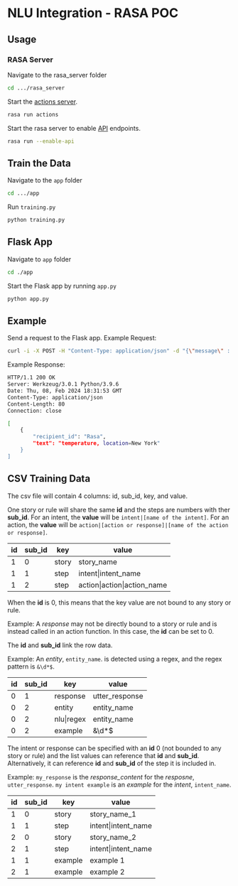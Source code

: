 # NLU Integration - RASA POC

## Usage

### RASA Server
Navigate to the rasa_server folder
```bash
cd .../rasa_server
```

Start the [actions server](https://rasa.com/docs/rasa/action-server/running-action-server/).
```bash
rasa run actions
```

Start the rasa server to enable [API](https://rasa.com/docs/rasa/http-api/) endpoints.
```bash
rasa run --enable-api
```

## Train the Data
Navigate to the `app` folder
```bash
cd .../app
```

Run `training.py`
```bash
python training.py
```

## Flask App
Navigate to `app` folder
```bash
cd ./app
```

Start the Flask app by running `app.py`
```bash
python app.py
```

## Example
Send a request to the Flask app.
Example Request:
```bash
curl -i -X POST -H "Content-Type: application/json" -d "{\"message\" : \"what is the tempertature in New York\"}" http://127.0.0.1:5000/rasa
```
Example Response:
```bash
HTTP/1.1 200 OK
Server: Werkzeug/3.0.1 Python/3.9.6
Date: Thu, 08, Feb 2024 18:31:53 GMT
Content-Type: application/json
Content-Length: 80
Connection: close

[
    {
        "recipient_id": "Rasa",
        "text": "temperature, location=New York"
    }
]
```

## CSV Training Data
The csv file will contain 4 columns: id, sub_id, key, and value.

One story or rule will share the same **id** and the steps are numbers with ther **sub_id**.
For an intent, the **value** will be `intent|[name of the intent]`.
For an action, the **value** will be `action|[action or response]|[name of the action or response]`.

id|sub_id|key|value
---|---|---|---
1|0|story|story_name
1|1|step|intent&#124;intent_name
1|2|step|action&#124;action&#124;action_name

When the **id** is 0, this means that the key value are not bound to any story or rule.

Example: A *response* may not be directly bound to a story or rule and is instead called in an action function. In this case, the **id** can be set to 0.

The **id** and **sub_id** link the row data.

Example: An *entity*, `entity_name`. is detected using a regex, and the regex pattern is `&\d*$`.

id|sub_id|key|value
---|---|---|---
0|1|response|utter_response
0|2|entity|entity_name
0|2|nlu&#124;regex|entity_name
0|2|example|&\d*$

The intent or response can be specified with an **id** 0 (not bounded to any story or rule) and the list values can reference that **id** and **sub_id**. Alternatively, it can reference **id** and **sub_id** of the step it is included in.

Example: `my_response` is the *response_content* for the *resposne*, `utter_response`.
`my intent example` is an *example* for the *intent*, `intent_name`.

id|sub_id|key|value
---|---|---|---
1|0|story|story_name_1
1|1|step|intent&#124;intent_name
2|0|story|story_name_2
2|1|step|intent&#124;intent_name
1|1|example|example 1
2|1|example|example 2
